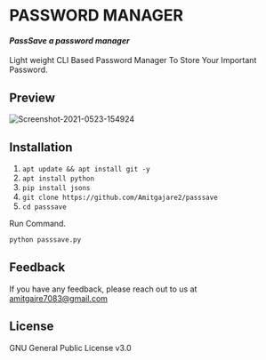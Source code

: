# PASSWORD MANAGER 
#### _PassSave a password manager_
Light weight CLI Based Password Manager To Store Your Important Password.
## Preview
<img src="https://dl.dropbox.com/s/l4kb7mn4w6xtvvt/passsave.gif" alt="Screenshot-2021-0523-154924" border="0">

## Installation
1. `apt update && apt install git -y`
2. `apt install python`
3. `pip install jsons`
4. `git clone https://github.com/Amitgajare2/passsave`
5. `cd passsave`

Run Command.

```sh
python passsave.py
```

## Feedback
If you have any feedback, please reach out to us at amitgajre7083@gmail.com

## License
GNU General Public License v3.0
